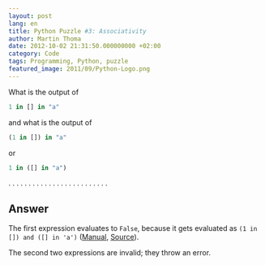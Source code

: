 ```yaml
---
layout: post
lang: en
title: Python Puzzle #3: Associativity
author: Martin Thoma
date: 2012-10-02 21:31:50.000000000 +02:00
category: Code
tags: Programming, Python, puzzle
featured_image: 2011/09/Python-Logo.png
---
```

What is the output of

```python
1 in [] in "a"
```

and what is the output of

```python
(1 in []) in "a"
```

or

```python
1 in ([] in "a")
```


.
.
.
.
.
.
.
.
.
.
.
.
.
.
.
.
.
.
.
.
.
.
.
.
.

<h2>Answer</h2>
The first expression evaluates to <code>False</code>, because it gets evaluated as <code>(1 in []) and ([] in 'a')</code> (<a href="http://docs.python.org/reference/expressions.html#not-in">Manual</a>, <a href="http://stackoverflow.com/a/12660938/562769">Source</a>).

The second two expressions are invalid; they throw an error.
